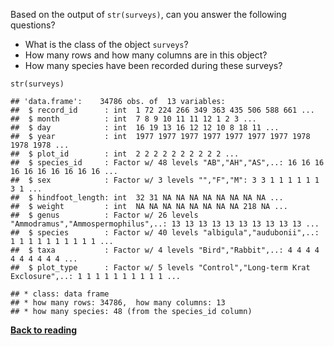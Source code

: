 Based on the output of `str(surveys)`, can you answer the following
questions?

-   What is the class of the object `surveys`?
-   How many rows and how many columns are in this object?
-   How many species have been recorded during these surveys?

``` {.r}
str(surveys)
```

    ## 'data.frame':    34786 obs. of  13 variables:
    ##  $ record_id      : int  1 72 224 266 349 363 435 506 588 661 ...
    ##  $ month          : int  7 8 9 10 11 11 12 1 2 3 ...
    ##  $ day            : int  16 19 13 16 12 12 10 8 18 11 ...
    ##  $ year           : int  1977 1977 1977 1977 1977 1977 1977 1978 1978 1978 ...
    ##  $ plot_id        : int  2 2 2 2 2 2 2 2 2 2 ...
    ##  $ species_id     : Factor w/ 48 levels "AB","AH","AS",..: 16 16 16 16 16 16 16 16 16 16 ...
    ##  $ sex            : Factor w/ 3 levels "","F","M": 3 3 1 1 1 1 1 1 3 1 ...
    ##  $ hindfoot_length: int  32 31 NA NA NA NA NA NA NA NA ...
    ##  $ weight         : int  NA NA NA NA NA NA NA NA 218 NA ...
    ##  $ genus          : Factor w/ 26 levels "Ammodramus","Ammospermophilus",..: 13 13 13 13 13 13 13 13 13 13 ...
    ##  $ species        : Factor w/ 40 levels "albigula","audubonii",..: 1 1 1 1 1 1 1 1 1 1 ...
    ##  $ taxa           : Factor w/ 4 levels "Bird","Rabbit",..: 4 4 4 4 4 4 4 4 4 4 ...
    ##  $ plot_type      : Factor w/ 5 levels "Control","Long-term Krat Exclosure",..: 1 1 1 1 1 1 1 1 1 1 ...

``` {.r}
## * class: data frame
## * how many rows: 34786,  how many columns: 13
## * how many species: 48 (from the species_id column)
```

[**Back to reading**](../../R-02-starting-with-data)
